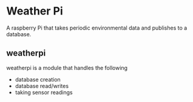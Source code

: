# Weather Pi
A raspberry Pi that takes periodic environmental data and publishes to a database.

## weatherpi

weatherpi is a module that handles the following

- database creation
- database read/writes
- taking sensor readings
